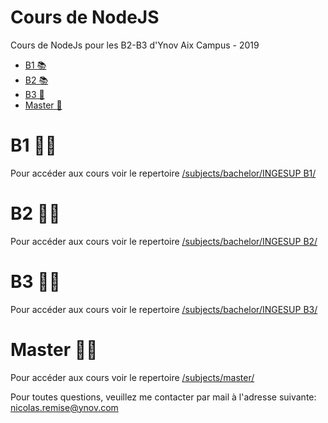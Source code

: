# Cours de NodeJS

Cours de NodeJs pour les B2-B3 d'Ynov Aix Campus - 2019

- [B1 📚](#B1)
- [B2 📚](#B2)
- [B3 📖](#B3)
- [Master 📖](#Master)

# B1 👨‍🎓

Pour accéder aux cours voir le repertoire [/subjects/bachelor/INGESUP B1/](subjects/bachelor/INGESUP-B1/)

# B2 👨‍🎓

Pour accéder aux cours voir le repertoire [/subjects/bachelor/INGESUP B2/](subjects/bachelor/INGESUP-B2/)

# B3 👨‍🎓

Pour accéder aux cours voir le repertoire [/subjects/bachelor/INGESUP B3/](subjects/bachelor/INGESUP-B3/)

# Master 👨‍🎓

Pour accéder aux cours voir le repertoire [/subjects/master/](subjects/master/)

Pour toutes questions, veuillez me contacter par mail à l'adresse suivante: [nicolas.remise@ynov.com](mailto:nicolas.remise@ynov.com)
